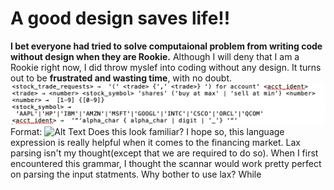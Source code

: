# A good design saves life!!
**I bet everyone had tried to solve computaional problem from writing code without design when they are Rookie.**
Although I will deny that I am a Rookie right now, I did throw myslef into coding without any design. It turns out to be **frustrated and wasting time**, with no doubt. 
    ![Grammar](/grammar.png)
    Format: ![Alt Text]()
Does this look familiar?
I hope so, this language expression is really helpful when it comes to the financing market. Lax parsing isn't my thought(except that we are required to do so). When I first encountered this grammar, I thought the scannar would work pretty perfect on parsing the input statments. Why bother to use lax? While 
